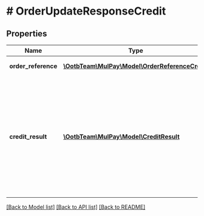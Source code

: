 # # OrderUpdateResponseCredit

## Properties

Name | Type | Description | Notes
------------ | ------------- | ------------- | -------------
**order_reference** | [**\OotbTeam\MulPay\Model\OrderReferenceCredit**](OrderReferenceCredit.md) | 取引参照情報 | [optional]
**credit_result** | [**\OotbTeam\MulPay\Model\CreditResult**](CreditResult.md) | カード支払い結果情報   金額変更時は元の取引が3Dセキュア認証済であっても、3Dセキュア認証の利用有無&#x60;useTds2&#x60;は必ず&#x60;false&#x60;です。 | [optional]

[[Back to Model list]](../../README.md#models) [[Back to API list]](../../README.md#endpoints) [[Back to README]](../../README.md)
